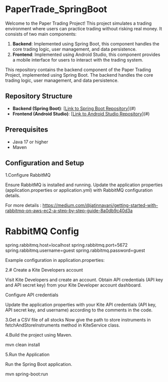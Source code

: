 # PaperTrade_SpringBoot


Welcome to the Paper Trading Project! This project simulates a trading environment where users can practice trading without risking real money. It consists of two main components:

1. **Backend**: Implemented using Spring Boot, this component handles the core trading logic, user management, and data persistence.
2. **Frontend**: Implemented using Android Studio, this component provides a mobile interface for users to interact with the trading system.

This repository contains the backend component of the Paper Trading Project, implemented using Spring Boot. The backend handles the core trading logic, user management, and data persistence.


## Repository Structure

- **Backend (Spring Boot)**: [[Link to Spring Boot Repository](https://github.com/JatinNavani/PaperTrade_SpringBoot)](#)
- **Frontend (Android Studio)**: [[Link to Android Studio Repository](https://github.com/JatinNavani/PaperTrading)](#)

  
## Prerequisites

- Java 17 or higher
- Maven

## Configuration and Setup

1.Configure RabbitMQ

  Ensure RabbitMQ is installed and running. Update the application properties (application.properties or application.yml) with RabbitMQ configuration details.

  For more details : https://medium.com/@jatinnavani/getting-started-with-rabbitmq-on-aws-ec2-a-step-by-step-guide-8a0db9c40d3a

# RabbitMQ Config
spring.rabbitmq.host=localhost
spring.rabbitmq.port=5672
spring.rabbitmq.username=guest
spring.rabbitmq.password=guest

Example configuration in application.properties:


2.# Create a Kite Developers account

Visit Kite Developers and create an account. Obtain API credentials (API key and API secret key) from your Kite Developer account dashboard.

Configure API credentials

Update the application properties with your Kite API credentials (API key, API secret key, and username) according to the comments in the code.



3.Get a CSV file of all stocks
Now give the path to store instruments in fetchAndStoreInstruments method in KiteService class.

4.Build the project using Maven.

mvn clean install


5.Run the Application

Run the Spring Boot application.

mvn spring-boot:run
